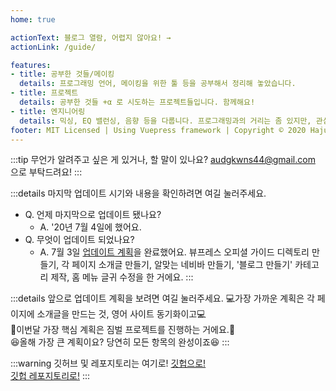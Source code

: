 ```yaml
---
home: true

actionText: 블로그 열람, 어렵지 않아요! →
actionLink: /guide/

features:
- title: 공부한 것들/메이킹
  details: 프로그래밍 언어, 메이킹을 위한 툴 등을 공부해서 정리해 놓았습니다. 
- title: 프로젝트
  details: 공부한 것들 +α 로 시도하는 프로젝트들입니다. 함께해요!
- title: 엔지니어링
  details: 믹싱, EQ 밸런싱, 음향 등을 다룹니다. 프로그래밍과의 거리는 좀 있지만, 관심이 있어요.
footer: MIT Licensed | Using Vuepress framework | Copyright © 2020 HajunMyoung
---  
```


:::tip
무언가 알려주고 싶은 게 있거나, 할 말이 있나요? audgkwns44@gmail.com 으로 부탁드려요!
:::

:::details 마지막 업데이트 시기와 내용을 확인하려면 여길 눌러주세요.
- Q. 언제 마지막으로 업데이트 됐나요?
  - A. '20년 7월 4일에 했어요.  
- Q. 무엇이 업데이트 되었나요?
  - A. 7월 3일 [업데이트 계획](https://github.com/HaJunMyoung/study_b/issues/4)을 완료했어요. 뷰프레스 오피셜 가이드 디렉토리 만들기, 각 페이지 소개글 만들기, 알맞는 네비바 만들기, '블로그 만들기' 카테고리 제작, 홈 메뉴 글귀 수정을 한 거에요.
:::

:::details 앞으로 업데이트 계획을 보려면 여길 눌러주세요.
:computer:가장 가까운 계획은 각 페이지에 소개글을 만드는 것, 영어 사이트 동기화이고:computer:  
:muscle:이번달 가장 핵심 계획은 짐벌 프로젝트를 진행하는 거에요.:muscle:  
:satisfied:올해 가장 큰 계획이요? 당연히 모든 항목의 완성이죠:satisfied:
:::

:::warning 깃허브 및 레포지토리는 여기로!
[깃헙으로!](https://github.com/HaJunMyoung)  
[깃헙 레포지토리로!](https://github.com/HaJunMyoung/study_b/)
:::